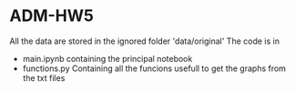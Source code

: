 # ADM-HW5
All the data are stored in the ignored folder 'data/original'
The code is in
* main.ipynb containing the principal notebook
* functions.py Containing all the funcions usefull to get the graphs from the txt files
